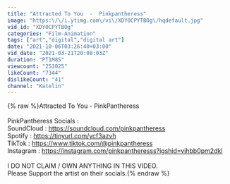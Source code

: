 ```yaml
---
title: "Attracted To You  -  Pinkpantheress"
image: "https:\/\/i.ytimg.com\/vi\/XDYOCPYTBOg\/hqdefault.jpg"
vid_id: "XDYOCPYTBOg"
categories: "Film-Animation"
tags: ["art","digital","digital art"]
date: "2021-10-06T03:26:40+03:00"
vid_date: "2021-03-21T20:08:03Z"
duration: "PT1M8S"
viewcount: "251025"
likeCount: "7344"
dislikeCount: "41"
channel: "Katelin"
---
```

{% raw %}Attracted To You - PinkPantheress<br /><br />PinkPantheress Socials : <br />SoundCloud : <a rel="nofollow" target="blank" href="https://soundcloud.com/pinkpantheress">https://soundcloud.com/pinkpantheress</a><br />Spotify : <a rel="nofollow" target="blank" href="https://tinyurl.com/ycf3azvh">https://tinyurl.com/ycf3azvh</a><br />TikTok : <a rel="nofollow" target="blank" href="https://www.tiktok.com/@pinkpantheress">https://www.tiktok.com/@pinkpantheress</a><br />Instagram : <a rel="nofollow" target="blank" href="https://instagram.com/pinkpantheresss?igshid=vihbb0pm2dkl">https://instagram.com/pinkpantheresss?igshid=vihbb0pm2dkl</a><br /><br />I DO NOT CLAIM / OWN ANYTHING IN THIS VIDEO.<br />Please Support the artist on their socials.{% endraw %}
